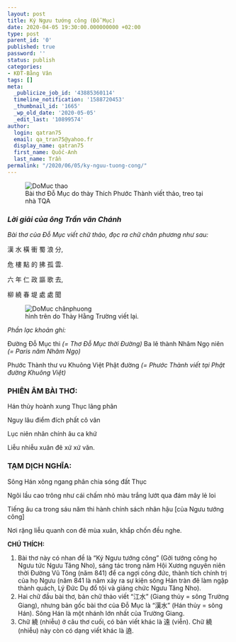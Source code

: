 ```yaml
---
layout: post
title: Ký Ngưu tướng công (Đỗ Mục)
date: 2020-04-05 19:30:00.000000000 +02:00
type: post
parent_id: '0'
published: true
password: ''
status: publish
categories:
- KĐT-Bằng Vân
tags: []
meta:
  _publicize_job_id: '43885360114'
  timeline_notification: '1588720453'
  _thumbnail_id: '1665'
  _wp_old_date: '2020-05-05'
  _edit_last: '10899574'
author:
  login: qatran75
  email: qa_tran75@yahoo.fr
  display_name: qatran75
  first_name: Quốc-Anh
  last_name: Trần
permalink: "/2020/06/05/ky-nguu-tuong-cong/"
---
```

<figure class="wp-block-image size-large">
<img src="{{ site.baseurl }}/assets/images/2020/06/DoMuc_KyNguuTuongCongthao.png?w=600" 
     alt="DoMuc thao"  /><br />
<figcaption>Bài thơ Đỗ Mục do thày Thích Phước Thành viết thảo, treo tại nhà TQA</figcaption> 
</figure>

### ***Lời giải của ông Trần văn Chánh***

*Bài thơ của Đỗ Mục viết chữ thảo, đọc ra chữ chân phương như sau:* 

漢 水 橫 衝 蜀 浪 分, 

危 樓 點 的 拂 孤 雲. 

六 年 仁 政 謳 歌 去, 

柳 繞 春 堤 處 處 聞
<figure class="wp-block-image size-medium">
<img src="{{ site.baseurl }}/assets/images/2020/06/DoMuc_KyNguuTuongCong.png?w=320" 
     alt="DoMuc chânphuong"  /><br />
<figcaption>hình trên do Thày Hằng Trường viết lại.</figcaption> 
</figure>


*Phần lạc khoản ghi:* 

Đường Đỗ Mục thi *(= Thơ Đỗ Mục thời Đường)*
Ba lê thành Nhâm Ngọ niên *(= Paris năm Nhâm Ngọ)*

Phước Thành thư vu Khuông Việt Phật đường *(= Phước Thành viết tại Phật đường Khuông Việt)*


### **PHIÊN ÂM BÀI THƠ:**

Hán thủy hoành xung Thục lãng phân

Nguy lâu điểm đích phất cô vân 

Lục niên nhân chính âu ca khứ 

Liễu nhiễu xuân đê xứ xứ văn.



### **TẠM DỊCH NGHĨA:**

Sông Hán xông ngang phân chia sóng đất Thục 

Ngôi lầu cao trông như cái chấm nhỏ màu trắng lướt qua đám mây lẻ loi 

Tiếng âu ca trong sáu năm thi hành chính sách nhân hậu [của Ngưu tướng công] 

Nơi rặng liễu quanh con đê mùa xuân, khắp chốn đều nghe.


**CHÚ THÍCH:**

1. Bài thơ này có nhan đề là “Ký Ngưu tướng công” (Gởi tướng công họ Ngưu tức Ngưu
Tăng Nho), sáng tác trong năm Hội Xương nguyên niên thời Đường Vũ Tông (năm 841)
để ca ngợi công đức, thành tích chính trị của họ Ngưu (năm 841 là năm xảy ra sự kiện
sông Hán tràn đê làm ngập thành quách, Lý Đức Dụ đổ tội và giáng chức Ngưu Tăng
Nho).
2. Hai chữ đầu bài thơ, bản chữ thảo viết “江水” (Giang thủy = sông Trường Giang),
nhưng bản gốc bài thơ của Đỗ Mục là “漢水” (Hán thủy = sông Hán). Sông Hán là một
nhánh lớn nhất của Trường Giang.
3. Chữ 繞 (nhiễu) ở câu thơ cuối, có bản viết khác là 遠 (viễn). Chữ 繞 (nhiễu) này còn
có dạng viết khác là 遶.